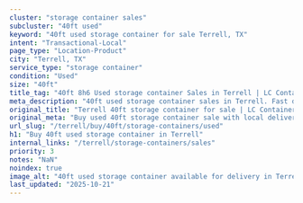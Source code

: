 ```yaml
---
cluster: "storage container sales"
subcluster: "40ft used"
keyword: "40ft used storage container for sale Terrell, TX"
intent: "Transactional-Local"
page_type: "Location-Product"
city: "Terrell, TX"
service_type: "storage container"
condition: "Used"
size: "40ft"
title_tag: "40ft 8h6 Used storage container Sales in Terrell | LC Container"
meta_description: "40ft used storage container sales in Terrell. Fast delivery, competitive pricing. Serving storage containers area. Quote ID: MOV. Call (214) 524-4168 for your free quote today."
original_title: "Terrell 40ft storage container for sale | LC Container"
original_meta: "Buy used 40ft storage container sale with local delivery in Terrell, TX. LC Container — local Since 2003. Request a fast quote today."
url_slug: "/terrell/buy/40ft/storage-containers/used"
h1: "Buy 40ft used storage container in Terrell"
internal_links: "/terrell/storage-containers/sales"
priority: 3
notes: "NaN"
noindex: true
image_alt: "40ft used storage container available for delivery in Terrell"
last_updated: "2025-10-21"
---
```


<!-- TODO: Add unique city/inventory copy, images, and internal links here. -->
